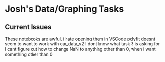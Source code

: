 # Josh's Data/Graphing Tasks

## Current Issues

These notebooks are awful, i hate opening them in VSCode
polyfit doesnt seem to want to work with car_data_v2
I dont know what task 3 is asking for
I cant figure out how to change NaN to anything other than 0, when i want something other than 0
